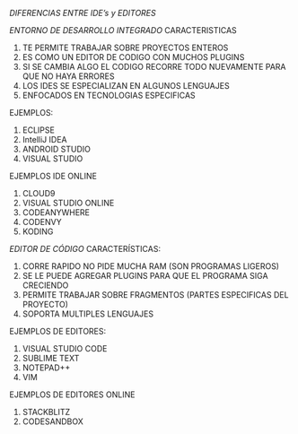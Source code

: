 *DIFERENCIAS ENTRE IDE’s y EDITORES*

*ENTORNO DE DESARROLLO INTEGRADO*
CARACTERISTICAS

1.	TE PERMITE TRABAJAR SOBRE PROYECTOS ENTEROS
2.	ES COMO UN EDITOR DE CODIGO CON MUCHOS PLUGINS
3.	SI SE CAMBIA ALGO EL CODIGO RECORRE TODO NUEVAMENTE PARA QUE NO HAYA ERRORES
4.	LOS IDES SE ESPECIALIZAN EN ALGUNOS LENGUAJES 
5.	ENFOCADOS EN TECNOLOGIAS ESPECIFICAS

EJEMPLOS:
1.	ECLIPSE
2.	IntelliJ IDEA
3.	ANDROID STUDIO
4.	VISUAL STUDIO

EJEMPLOS IDE ONLINE
1.	CLOUD9
2.	VISUAL STUDIO ONLINE
3.	CODEANYWHERE
4.	CODENVY
5.	KODING

*EDITOR DE CÓDIGO*
CARACTERÍSTICAS:
1.	CORRE RAPIDO NO PIDE MUCHA RAM (SON PROGRAMAS LIGEROS)
2.	SE LE PUEDE AGREGAR PLUGINS PARA QUE EL PROGRAMA SIGA CRECIENDO
3.	PERMITE TRABAJAR SOBRE FRAGMENTOS (PARTES ESPECIFICAS DEL PROYECTO)
4.	SOPORTA MULTIPLES LENGUAJES

EJEMPLOS DE EDITORES:
1.	VISUAL STUDIO CODE
2.	SUBLIME TEXT
3.	NOTEPAD++
4.	VIM

EJEMPLOS DE EDITORES ONLINE
1.	STACKBLITZ
2.	CODESANDBOX
